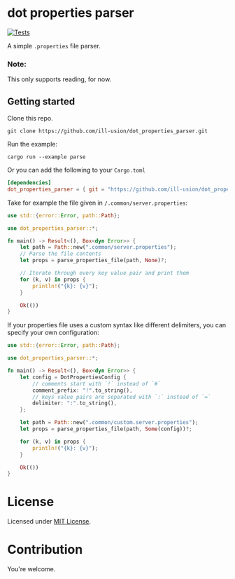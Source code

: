 # dot properties parser

[![Tests](https://github.com/ill-usion/dot_properties_parser/actions/workflows/tests.yml/badge.svg)](https://github.com/ill-usion/dot_properties_parser/actions/workflows/tests.yml)

A simple `.properties` file parser.
### Note:
This only supports reading, for now.

## Getting started
Clone this repo.
```
git clone https://github.com/ill-usion/dot_properties_parser.git
```

Run the example:
```
cargo run --example parse
```


Or you can add the following to your `Cargo.toml`
```toml
[dependencies]
dot_properties_parser = { git = "https://github.com/ill-usion/dot_properties_parser.git" }
```


Take for example the file given in `/.common/server.properties`:
```rust
use std::{error::Error, path::Path};

use dot_properties_parser::*;

fn main() -> Result<(), Box<dyn Error>> {
    let path = Path::new(".common/server.properties");
    // Parse the file contents
    let props = parse_properties_file(path, None)?;

    // Iterate through every key value pair and print them
    for (k, v) in props {
        println!("{k}: {v}");
    }

    Ok(())
}
```

If your properties file uses a custom syntax like different delimiters, you can specify your own configuration:
```rust
use std::{error::Error, path::Path};

use dot_properties_parser::*;

fn main() -> Result<(), Box<dyn Error>> {
    let config = DotPropertiesConfig {
        // comments start with `!` instead of `#`
        comment_prefix: "!".to_string(),
        // keys value pairs are separated with `:` instead of `=`
        delimiter: ":".to_string(),
    };

    let path = Path::new(".common/custom.server.properties");
    let props = parse_properties_file(path, Some(config))?;

    for (k, v) in props {
        println!("{k}: {v}");
    }

    Ok(())
}

```

# License
Licensed under [MIT License](https://opensource.org/license/mit/).

# Contribution
You're welcome.